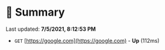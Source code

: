 # 📖 Summary
Last updated: **7/5/2021, 8:12:53 PM**

- `GET` [https://google.com](https://google.com) - **Up** (112ms)
